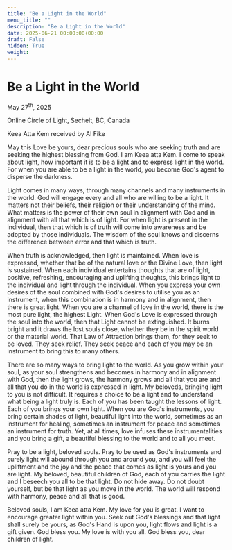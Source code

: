 ```yaml
---
title: "Be a Light in the World"
menu_title: ""
description: "Be a Light in the World"
date: 2025-06-21 00:00:00+00:00
draft: False
hidden: True
weight:
---
```

# Be a Light in the World

May 27<sup>th</sup>, 2025

Online Circle of Light, Sechelt, BC, Canada

Keea Atta Kem received by Al Fike

May this Love be yours, dear precious souls who are seeking truth and are seeking the highest blessing from God. I am Keea atta Kem. I come to speak about light, how important it is to be a light and to express light in the world. For when you are able to be a light in the world, you become God's agent to disperse the darkness.

Light comes in many ways, through many channels and many instruments in the world. God will engage every and all who are willing to be a light. It matters not their beliefs, their religion or their understanding of the mind. What matters is the power of their own soul in alignment with God and in alignment with all that which is of light. For when light is present in the individual, then that which is of truth will come into awareness and be adopted by those individuals. The wisdom of the soul knows and discerns the difference between error and that which is truth.

When truth is acknowledged, then light is maintained. When love is expressed, whether that be of the natural love or the Divine Love, then light is sustained. When each individual entertains thoughts that are of light, positive, refreshing, encouraging and uplifting thoughts, this brings light to the individual and light through the individual. When you express your own desires of the soul combined with God's desires to utilise you as an instrument, when this combination is in harmony and in alignment, then there is great light. When you are a channel of love in the world, there is the most pure light, the highest Light. When God's Love is expressed through the soul into the world, then that Light cannot be extinguished. It burns bright and it draws the lost souls close, whether they be in the spirit world or the material world. That Law of Attraction brings them, for they seek to be loved. They seek relief. They seek peace and each of you may be an instrument to bring this to many others.

There are so many ways to bring light to the world. As you grow within your soul, as your soul strengthens and becomes in harmony and in alignment with God, then the light grows, the harmony grows and all that you are and all that you do in the world is expressed in light. My beloveds, bringing light to you is not difficult. It requires a choice to be a light and to understand what being a light truly is. Each of you has been taught the lessons of light. Each of you brings your own light. When you are God's instruments, you bring certain shades of light, beautiful light into the world, sometimes as an instrument for healing, sometimes an instrument for peace and sometimes an instrument for truth. Yet, at all times, love infuses these instrumentalities and you bring a gift, a beautiful blessing to the world and to all you meet.

Pray to be a light, beloved souls. Pray to be used as God's instruments and surely light will abound through you and around you, and you will feel the upliftment and the joy and the peace that comes as light is yours and you are light. My beloved, beautiful children of God, each of you carries the light and I beseech you all to be that light. Do not hide away. Do not doubt yourself, but be that light as you move in the world. The world will respond with harmony, peace and all that is good.

Beloved souls, I am Keea atta Kem. My love for you is great. I want to encourage greater light within you. Seek out God's blessings and that light shall surely be yours, as God's Hand is upon you, light flows and light is a gift given. God bless you. My love is with you all. God bless you, dear children of light.
